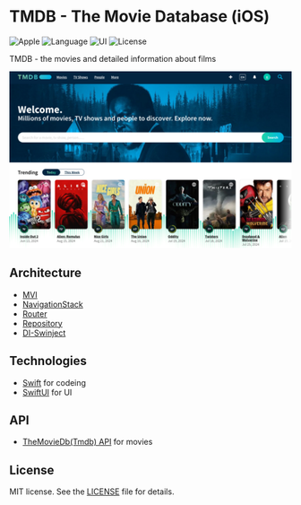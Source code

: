 # TMDB - The Movie Database (iOS)

![Apple](https://img.shields.io/badge/iOS-17-FFFF66?logo=apple) ![Language](https://img.shields.io/badge/Swift-5-blue?logo=swift) ![UI](https://img.shields.io/badge/SwiftUI-5-yelow?logo=NextUI) ![License](https://img.shields.io/badge/license-MIT-EF443B?logo=Cachet)

TMDB - the movies and detailed information about films

![Title](/img/title.png)

## Architecture

- [MVI](https://google.gik-team.com/?q=%D0%B0%D1%80%D1%85%D0%B8%D1%82%D0%B5%D0%BA%D1%82%D1%83%D1%80%D0%B0+MVI+%D0%B2+iOS)
- [NavigationStack](https://developer.apple.com/documentation/swiftui/navigationstack)
- [Router](https://uk.wikipedia.org/wiki/Repository)
- [Repository](https://uk.wikipedia.org/wiki/Repository)
- [DI-Swinject](https://github.com/Swinject/Swinject)

## Technologies

- [Swift](https://www.swift.org/documentation/) for codeing
- [SwiftUI](https://developer.apple.com/xcode/swiftui/) for UI

## API

- [TheMovieDb(Tmdb) API](https://developers.themoviedb.org/3) for movies

## License

MIT license. See the [LICENSE](https://github.com/KsArt-IT/TMDB_Movies-SwiftUI-iOS?tab=MIT-1-ov-file) file for details.
